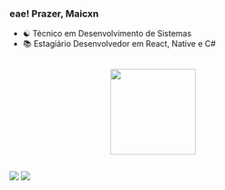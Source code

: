### eae! Prazer, Maicxn
- ☯️ Técnico em Desenvolvimento de Sistemas
- 📚 Estagiário Desenvolvedor em React, Native e C#
  
##

  <div align="center">
  <img height="150em" src="https://github-readme-stats.vercel.app/api/top-langs/?username=maicxn&layout=compact&langs_count=7&theme=gotham"/>
</div>

##
 
<div> 
   <div> 
  <a href="https://www.instagram.com/_maicxn/" target="_blank"><img src="https://img.shields.io/badge/-Instagram-%23E4405F?style=for-the-badge&logo=instagram&logoColor=white" target="_blank"></a>
  <a href="https://www.linkedin.com/in/maicon-oliveira-526698203/" target="_blank"><img src="https://img.shields.io/badge/-LinkedIn-%230077B5?style=for-the-badge&logo=linkedin&logoColor=white" target="_blank"></a>
  </div>
</div

